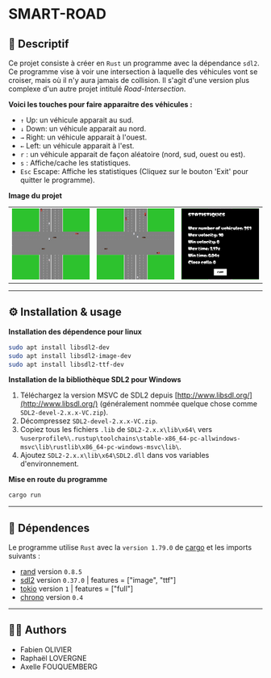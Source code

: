 # SMART-ROAD

## 📝 Descriptif
Ce projet consiste à créer en `Rust` un programme avec la dépendance `sdl2`. Ce programme vise à voir une intersection à laquelle des véhicules vont se croiser, mais où il n'y aura jamais de collision. Il s'agit d'une version plus complexe d'un autre projet intitulé _Road-Intersection_.

__Voici les touches pour faire apparaitre des véhicules :__
- `↑` Up: un véhicule apparait au sud.
- `↓` Down: un véhicule apparait au nord.
- `→` Right: un véhicule apparait à l'ouest.
- `←` Left: un véhicule apparait à l'est.
- `r` : un véhicule apparait de façon aléatoire (nord, sud, ouest ou est).
- `s` : Affiche/cache les statistiques.
- `Esc` Escape: Affiche les statistiques (Cliquez sur le bouton 'Exit' pour quitter le programme).

**Image du projet**
<table align=center>
    <tr>
        <td><img src="src/assets/Capture d’écran du 2024-08-26 17-16-50.png"></td>
        <td><img src="src/assets/Capture d’écran du 2024-08-26 17-16-38.png"></td>
        <td><img src="src/assets/Capture d’écran du 2024-08-26 16-23-22.png"></td>
    </tr>
</table>

___
## ⚙️ Installation & usage

**Installation des dépendence pour linux**
```sh
sudo apt install libsdl2-dev 
sudo apt install libsdl2-image-dev
sudo apt install libsdl2-ttf-dev
```

**Installation de la bibliothèque SDL2 pour Windows**
1. Téléchargez la version MSVC de SDL2 depuis [http://www.libsdl.org/](http://www.libsdl.org/) (généralement nommée quelque chose comme `SDL2-devel-2.x.x-VC.zip`).
2. Décompressez `SDL2-devel-2.x.x-VC.zip`.
3. Copiez tous les fichiers `.lib` de `SDL2-2.x.x\lib\x64\` vers `%userprofile%\.rustup\toolchains\stable-x86_64-pc-allwindows-msvc\lib\rustlib\x86_64-pc-windows-msvc\lib\`.
4. Ajoutez `SDL2-2.x.x\lib\x64\SDL2.dll` dans vos variables d'environnement.

**Mise en route du programme**
```sh
cargo run
```

___
## 🔗 Dépendences

Le programme utilise `Rust` avec la `version 1.79.0` de [cargo](https://www.rust-lang.org/fr) et les imports suivants :<br>
- [rand](https://docs.rs/rand/latest/rand/) version `0.8.5`
- [sdl2](https://docs.rs/sdl2/0.37.0/sdl2/index.html) version `0.37.0` | features = ["image", "ttf"]
- [tokio](https://docs.rs/tokio/latest/tokio/) version `1` | features = ["full"]
- [chrono](https://docs.rs/chrono/latest/chrono/) version `0.4`

___
## 🧑‍💻 Authors
+ Fabien OLIVIER
+ Raphaël LOVERGNE 
+ Axelle FOUQUEMBERG
